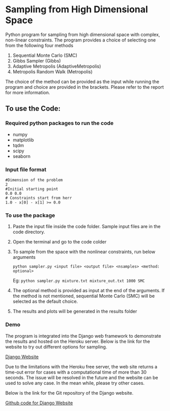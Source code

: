 # Sampling from High Dimensional Space

Python program for sampling from high dimensional space with complex, non-linear constraints. The program provides a choice of selecting one from the following four methods

1) Sequential Monte Carlo (SMC)
2) Gibbs Sampler (Gibbs)
3) Adaptive Metropolis (AdaptiveMetropolis)
4) Metropolis Random Walk (Metropolis)

The choice of the method can be provided as the input while running the program and choice are provided in the brackets. Please refer to the report for more information.

## To use the Code:

### Required python packages to run the code

* numpy
* matplotlib
* tqdm
* scipy
* seaborn

### Input file format

```
#Dimension of the problem
2
#Initial starting point
0.0 0.0
# Constraints start from herr
1.0 - x[0] - x[1] >= 0.0
```

### To use the package

1. Paste the input file inside the code folder. Sample input files are in the code directory.
2. Open the terminal and go to the code colder
3. To sample from the space with the nonlinear constraints, run below arguments

      ``` python sampler.py <input file> <output file> <nsamples> <method: optional> ```
  
      Eg: ```python sampler.py mixture.txt mixture_out.txt 1000 SMC```

4. The optional method is provided as input at the end of the arguments. If the method is not mentioned, sequential Monte Carlo (SMC) will be selected as the default choice.
5. The results and plots will be generated in the results folder

### Demo

The program is integrated into the Django web framework to demonstrate the results and hosted on the Heroku server. Below is the link for the website to try out different options for sampling.

[Django Website](https://sheltered-eyrie-03969.herokuapp.com/)

Due to the limitations with the Heroku free server, the web site returns a time-out error for cases with a computational time of more than 30 seconds.  The issue will be resolved in the future and the website can be used to solve any case. In the mean while, please try other cases.

Below is the link for the Git repository of the Django website.

[Github code for Django Website](https://github.com/karthikncsu/Django-website-for-sampling-high-dimensional-space)

